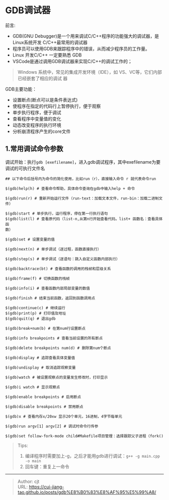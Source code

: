 # GDB调试器


前言:

* GDB(GNU Debugger)是一个用来调试C/C++程序的功能强大的调试器，是Linux系统开发
C/C++最常用的调试器
* 程序员可以使用GDB来跟踪程序中的错误，从而减少程序员的工作量。
* Linux 开发C/C++ 一定要熟悉 GDB
* VSCode是通过调用GDB调试器来实现C/C++的调试工作的；

> Windows 系统中，常见的集成开发环境（IDE），如 VS、VC等，它们内部已经嵌套了相应的调试
器

GDB主要功能：

* 设置断点(断点可以是条件表达式)
* 使程序在指定的代码行上暂停执行，便于观察
* 单步执行程序，便于调试
* 查看程序中变量值的变化
* 动态改变程序的执行环境
* 分析崩溃程序产生的core文件

## 1.常用调试命令参数

调试开始：执行`gdb [exefilename]`，进入gdb调试程序，其中exefilename为要调试的可执行文件名

```g++
## 以下命令后括号内为命令的简化使用，比如run（r），直接输入命令 r 就代表命令run

$(gdb)help(h) # 查看命令帮助，具体命令查询在gdb中输入help + 命令

$(gdb)run(r) # 重新开始运行文件（run-text：加载文本文件，run-bin：加载二进制文
件）

$(gdb)start # 单步执行，运行程序，停在第一行执行语句
$(gdb)list(l) # 查看原代码（list-n,从第n行开始查看代码。list+ 函数名：查看具体函
数）

$(gdb)set # 设置变量的值

$(gdb)next(n) # 单步调试（逐过程，函数直接执行）

$(gdb)step(s) # 单步调试（逐语句：跳入自定义函数内部执行）

$(gdb)backtrace(bt) # 查看函数的调用的栈帧和层级关系

$(gdb)frame(f) # 切换函数的栈帧

$(gdb)info(i) # 查看函数内部局部变量的数值

$(gdb)finish # 结束当前函数，返回到函数调用点

$(gdb)continue(c) # 继续运行
$(gdb)print(p) # 打印值及地址
$(gdb)quit(q) # 退出gdb

$(gdb)break+num(b) # 在第num行设置断点

$(gdb)info breakpoints # 查看当前设置的所有断点

$(gdb)delete breakpoints num(d) # 删除第num个断点

$(gdb)display # 追踪查看具体变量值

$(gdb)undisplay # 取消追踪观察变量

$(gdb)watch # 被设置观察点的变量发生修改时，打印显示

$(gdb)i watch # 显示观察点

$(gdb)enable breakpoints # 启用断点

$(gdb)disable breakpoints # 禁用断点

$(gdb)x # 查看内存x/20xw 显示20个单元，16进制，4字节每单元

$(gdb)run argv[1] argv[2] # 调试时命令行传参

$(gdb)set follow-fork-mode child#Makefile项目管理：选择跟踪父子进程（fork()
```

> Tips:
>
> 1. 编译程序时需要加上-g，之后才能用gdb进行调试：`g++ -g main.cpp -o main`
> 2. 回车键：重复上一命令


---

> Author: cjt  
> URL: https://cui-jiang-tao.github.io/posts/gdb%E8%B0%83%E8%AF%95%E5%99%A8/  

